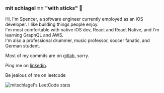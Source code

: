 ### mit schlagel == "with sticks" 🥁

<p>
Hi, I'm Spencer, a software engineer currently employed as an iOS developer. I like building things people enjoy.<br />
I'm most comfortable with native iOS dev, React and React Native, and I'm learning GraphQL and AWS.<br />
I'm also a professional drummer, music professor, soccer fanatic, and German student. 
</p>


Most of my commits are on [gitlab](https://www.gitlab.com), sorry.

Ping me on [linkedin](https://www.linkedin.com/in/spencer-jones-omaha/).

Be jealous of me on leetcode

![mitschlagel's LeetCode stats](https://leetcode-stats-six.vercel.app/?username=mitschlagel&theme=dark)
